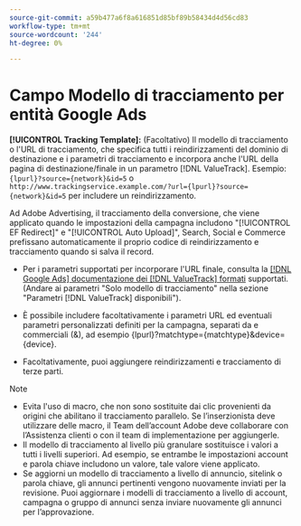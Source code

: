 ```yaml
---
source-git-commit: a59b477a6f8a616851d85bf89b58434d4d56cd83
workflow-type: tm+mt
source-wordcount: '244'
ht-degree: 0%

---
```

# Campo Modello di tracciamento per entità Google Ads

<!-- Search CRUD and bulk edit of Google entity settings -->

**[!UICONTROL Tracking Template]:** (Facoltativo) Il modello di tracciamento o l&#39;URL di tracciamento, che specifica tutti i reindirizzamenti del dominio di destinazione e i parametri di tracciamento e incorpora anche l&#39;URL della pagina di destinazione/finale in un parametro [!DNL ValueTrack]. Esempio: `{lpurl}?source={network}&id=5` o `http://www.trackingservice.example.com/?url={lpurl}?source={network}&id=5` per includere un reindirizzamento.

Ad Adobe Advertising, il tracciamento della conversione, che viene applicato quando le impostazioni della campagna includono &quot;[!UICONTROL EF Redirect]&quot; e &quot;[!UICONTROL Auto Upload]&quot;, Search, Social e Commerce prefissano automaticamente il proprio codice di reindirizzamento e tracciamento quando si salva il record.

* Per i parametri supportati per incorporare l&#39;URL finale, consulta la [[!DNL Google Ads] documentazione dei  [!DNL ValueTrack] formati](https://support.google.com/google-ads/answer/6305348) supportati. (Andare ai parametri &quot;Solo modello di tracciamento&quot; nella sezione &quot;Parametri [!DNL ValueTrack] disponibili&quot;).

* È possibile includere facoltativamente i parametri URL ed eventuali parametri personalizzati definiti per la campagna, separati da e commerciali (&amp;), ad esempio {lpurl}?matchtype={matchtype}&amp;device={device}.

* Facoltativamente, puoi aggiungere reindirizzamenti e tracciamento di terze parti.

>[!NOTE]
>
>* Evita l&#39;uso di macro, che non sono sostituite dai clic provenienti da origini che abilitano il tracciamento parallelo. Se l’inserzionista deve utilizzare delle macro, il Team dell’account Adobe deve collaborare con l’Assistenza clienti o con il team di implementazione per aggiungerle.
>* Il modello di tracciamento al livello più granulare sostituisce i valori a tutti i livelli superiori. Ad esempio, se entrambe le impostazioni account e parola chiave includono un valore, tale valore viene applicato.
>* Se aggiorni un modello di tracciamento a livello di annuncio, sitelink o parola chiave, gli annunci pertinenti vengono nuovamente inviati per la revisione. Puoi aggiornare i modelli di tracciamento a livello di account, campagna o gruppo di annunci senza inviare nuovamente gli annunci per l’approvazione.
